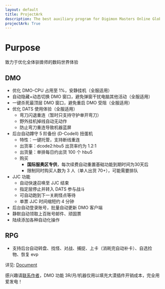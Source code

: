 ```yaml
---
layout: default
title: ProjectArk
description: The best auxiliary program for Digimon Masters Online Global
projectArk: True
---
```

# Purpose
致力于优化全体驯兽师的数码世界体验
## DMO
- 优化 DMO-CPU 占用至 1%，安静挂机（全服适用）
- 自动隐藏+动态切换 DMO 窗口，避免弹窗干扰电脑其他活动（全服适用）
- 一键杀死最顶层 DMO 窗口，避免重启 DMO 受阻（全服适用）
- 优化 DATS 使用体验（全服适用）
    - 弯刀闪退重连（暂时只支持守护单开弯刀）
    - 野外挂机掉线自动无动作
    - 防止弯刀重连导致机器蓝屏
- 后台自动蹲守 5 阶备份 (D-CodeII) 扭蛋机
    - 特性：一键托管，支持断线重连
    - 出货率：dcode2:hbu5 出货率约为 1.2:1
    - 出货量：单排每日约出货 100 个 hbu5
    - 购买
        - **国际服奥区专供**，每次续费自动重置基础功能到期时间为30天后
        - 限制同时购买人数为 3 人（单人出货 70+），可能需要排队
- JJC 功能
    - 自动快速召唤至 JJC 结束
    - 指定层停止并转入 DATS 参与战斗
    - 可自动跑到下一关刷怪点等待
    - 单票 JJC 时间缩短约 4 分钟
- 后台自动登录账号，批量自动更新 DMO 客户端
- 静默自动领取上百账号邮件、顽固票
- 陆续添加各种自动化操作
## RPG
- 支持后台自动转盘、找怪、对战、捕捉、上卡（消耗完自动补卡）、自选捡物、恢复 evp

详见: [Document](./document)

感兴趣请[联系作者](/)，DMO 功能 3R/月/机器仅用以填充大漠插件开销成本，完全用爱发电！